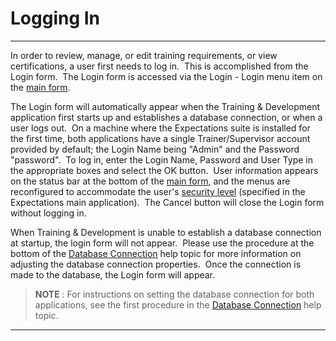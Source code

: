 # Logging In 
---

In order to review, manage, or edit training requirements, or view certifications, a user first needs to log in.&nbsp; This is accomplished from the Login form.&nbsp; The Login form is accessed via the Login - Login menu item on the [main form](<tdmain.md>).

The Login form will automatically appear when the Training & Development application first starts up and establishes a database connection, or when a user logs out.&nbsp; On a machine where the Expectations suite is installed for the first time, both applications have a single Trainer/Supervisor account provided by default; the Login Name being "Admin" and the Password "password".&nbsp; To log in, enter the Login Name, Password and User Type in the appropriate boxes and select the OK button.&nbsp; User information appears on the status bar at the bottom of the [main form](<tdmain.md>), and the menus are reconfigured to accommodate the user's [security level](<7gj4.md>) (specified in the Expectations main application).&nbsp; The Cancel button will close the Login form without logging in.

When Training & Development is unable to establish a database connection at startup, the login form will not appear.&nbsp; Please use the procedure at the bottom of the [Database Connection](<tddbconn.md>) help topic for more information on adjusting the database connection properties.&nbsp; Once the connection is made to the database, the Login form will appear.

> **NOTE** : For instructions on setting the database connection for both applications, see the first procedure in the [Database Connection](<tddbconn.md>) help topic. 
---